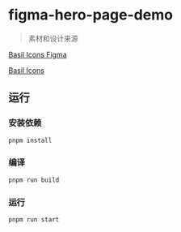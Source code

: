 # figma-hero-page-demo

> 素材和设计来源

[Basil Icons Figma](https://www.figma.com/community/file/931906394678748246/basil-icons)

[Basil Icons](https://craftwork.design/downloads/basil/)


## 运行

### 安装依赖
```bash
pnpm install
```

### 编译
```bash
pnpm run build
```

### 运行
```bash
pnpm run start
```